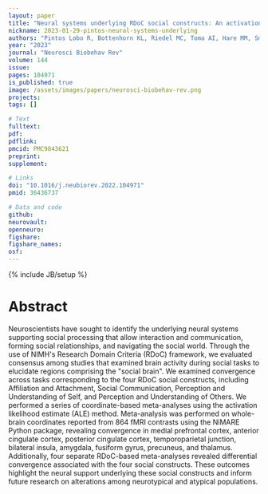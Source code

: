 ```yaml
---
layout: paper
title: "Neural systems underlying RDoC social constructs: An activation likelihood estimation meta-analysis"
nickname: 2023-01-29-pintos-neural-systems-underlying
authors: "Pintos Lobo R, Bottenhorn KL, Riedel MC, Toma AI, Hare MM, Smith DD, Moor AC, Cowan IK, Valdes JA, Bartley JE, Salo T, Boeving ER, Pankey B, Sutherland MT, Musser ED, Laird AR"
year: "2023"
journal: "Neurosci Biobehav Rev"
volume: 144
issue: 
pages: 104971
is_published: true
image: /assets/images/papers/neurosci-biobehav-rev.png
projects:
tags: []

# Text
fulltext:
pdf:
pdflink:
pmcid: PMC9843621
preprint:
supplement:

# Links
doi: "10.1016/j.neubiorev.2022.104971"
pmid: 36436737

# Data and code
github:
neurovault:
openneuro:
figshare:
figshare_names:
osf:
---
```

{% include JB/setup %}

# Abstract

Neuroscientists have sought to identify the underlying neural systems supporting social processing that allow interaction and communication, forming social relationships, and navigating the social world. Through the use of NIMH's Research Domain Criteria (RDoC) framework, we evaluated consensus among studies that examined brain activity during social tasks to elucidate regions comprising the "social brain". We examined convergence across tasks corresponding to the four RDoC social constructs, including Affiliation and Attachment, Social Communication, Perception and Understanding of Self, and Perception and Understanding of Others. We performed a series of coordinate-based meta-analyses using the activation likelihood estimate (ALE) method. Meta-analysis was performed on whole-brain coordinates reported from 864 fMRI contrasts using the NiMARE Python package, revealing convergence in medial prefrontal cortex, anterior cingulate cortex, posterior cingulate cortex, temporoparietal junction, bilateral insula, amygdala, fusiform gyrus, precuneus, and thalamus. Additionally, four separate RDoC-based meta-analyses revealed differential convergence associated with the four social constructs. These outcomes highlight the neural support underlying these social constructs and inform future research on alterations among neurotypical and atypical populations.
